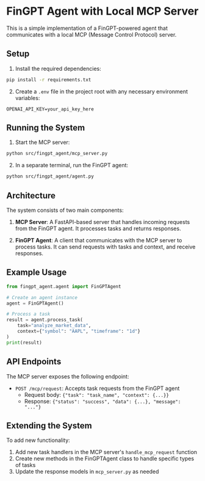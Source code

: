 # FinGPT Agent with Local MCP Server

This is a simple implementation of a FinGPT-powered agent that communicates with a local MCP (Message Control Protocol) server.

## Setup

1. Install the required dependencies:
```bash
pip install -r requirements.txt
```

2. Create a `.env` file in the project root with any necessary environment variables:
```
OPENAI_API_KEY=your_api_key_here
```

## Running the System

1. Start the MCP server:
```bash
python src/fingpt_agent/mcp_server.py
```

2. In a separate terminal, run the FinGPT agent:
```bash
python src/fingpt_agent/agent.py
```

## Architecture

The system consists of two main components:

1. **MCP Server**: A FastAPI-based server that handles incoming requests from the FinGPT agent. It processes tasks and returns responses.

2. **FinGPT Agent**: A client that communicates with the MCP server to process tasks. It can send requests with tasks and context, and receive responses.

## Example Usage

```python
from fingpt_agent.agent import FinGPTAgent

# Create an agent instance
agent = FinGPTAgent()

# Process a task
result = agent.process_task(
    task="analyze_market_data",
    context={"symbol": "AAPL", "timeframe": "1d"}
)
print(result)
```

## API Endpoints

The MCP server exposes the following endpoint:

- `POST /mcp/request`: Accepts task requests from the FinGPT agent
  - Request body: `{"task": "task_name", "context": {...}}`
  - Response: `{"status": "success", "data": {...}, "message": "..."}`

## Extending the System

To add new functionality:

1. Add new task handlers in the MCP server's `handle_mcp_request` function
2. Create new methods in the FinGPTAgent class to handle specific types of tasks
3. Update the response models in `mcp_server.py` as needed 